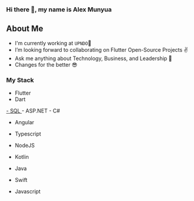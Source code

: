 
### <p align="left"> Hi there 👋, my name is Alex Munyua </p>


  ## About Me 
  - I'm currently working at `UPNDO`🚀
  - I’m looking forward to collaborating on Flutter Open-Source Projects ✌
  - Ask me anything about Technology, Business, and Leadership 💬 
  - Changes for the better 😎

 ### My Stack
 - Flutter
 - Dart
<u>
 - SQL
</u>
 - ASP.NET
 - C#
   
 - Angular
 - Typescript
 - NodeJS
   
 - Kotlin
 - Java

 - Swift
   
 - Javascript
